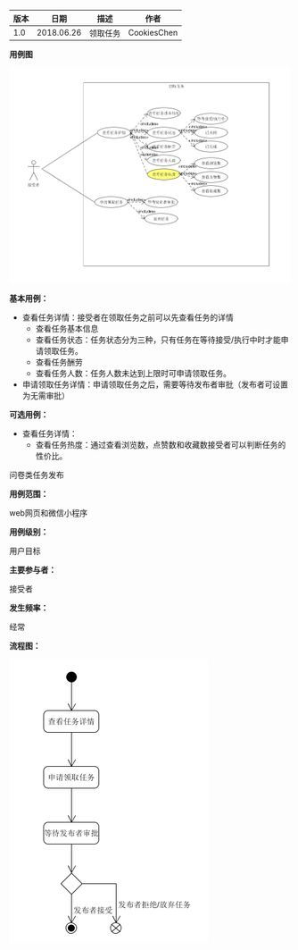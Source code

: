 | 版本 | 日期       | 描述     | 作者        |
| ---- | ---------- | -------- | ----------- |
| 1.0  | 2018.06.26 | 领取任务 | CookiesChen |

**用例图**

![1561561311911](img/1561561311911.png)

**基本用例：**

- 查看任务详情：接受者在领取任务之前可以先查看任务的详情
  - 查看任务基本信息
  - 查看任务状态：任务状态分为三种，只有任务在等待接受/执行中时才能申请领取任务。
  - 查看任务酬劳
  - 查看任务人数：任务人数未达到上限时可申请领取任务。
- 申请领取任务详情：申请领取任务之后，需要等待发布者审批（发布者可设置为无需审批）

**可选用例：**

- 查看任务详情：
  - 查看任务热度：通过查看浏览数，点赞数和收藏数接受者可以判断任务的性价比。

问卷类任务发布

**用例范围：**

web网页和微信小程序

**用例级别：**

用户目标

**主要参与者：**

接受者

**发生频率：**

经常

**流程图：**

![1561561410758](img/1561561410758.png)